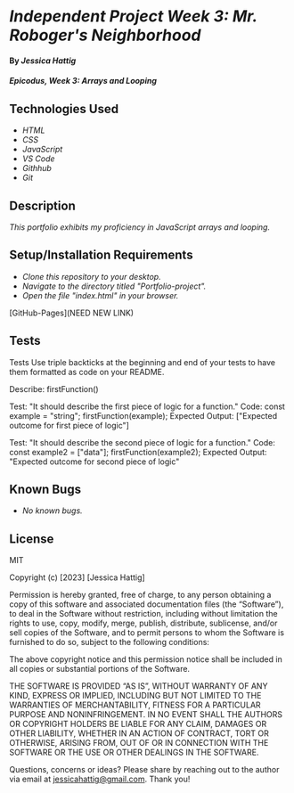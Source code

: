 # _Independent Project Week 3: Mr. Roboger's Neighborhood_

#### By _**Jessica Hattig**_

#### _Epicodus, Week 3: Arrays and Looping_

## Technologies Used

* _HTML_
* _CSS_
* _JavaScript_
* _VS Code_
* _Githhub_
* _Git_

## Description

_This portfolio exhibits my proficiency in JavaScript arrays and looping._

## Setup/Installation Requirements

* _Clone this repository to your desktop._
* _Navigate to the directory titled "Portfolio-project"._
* _Open the file "index.html" in your browser._

[GitHub-Pages](NEED NEW LINK)

## Tests

Tests
Use triple backticks at the beginning and end of your tests to have them formatted as code on your README.

Describe: firstFunction()

  Test: "It should describe the first piece of logic for a function."
  Code:
  const example = "string";
  firstFunction(example);
  Expected Output: ["Expected outcome for first piece of logic"]

  Test: "It should describe the second piece of logic for a function."
  Code:
  const example2 = ["data"];
  firstFunction(example2);
  Expected Output: "Expected outcome for second piece of logic"

## Known Bugs

* _No known bugs._


## License
MIT

Copyright (c) [2023] [Jessica Hattig]

Permission is hereby granted, free of charge, to any person obtaining a copy of this software and associated documentation files (the “Software”), to deal in the Software without restriction, including without limitation the rights to use, copy, modify, merge, publish, distribute, sublicense, and/or sell copies of the Software, and to permit persons to whom the Software is furnished to do so, subject to the following conditions:

The above copyright notice and this permission notice shall be included in all copies or substantial portions of the Software.

THE SOFTWARE IS PROVIDED “AS IS”, WITHOUT WARRANTY OF ANY KIND, EXPRESS OR IMPLIED, INCLUDING BUT NOT LIMITED TO THE WARRANTIES OF MERCHANTABILITY, FITNESS FOR A PARTICULAR PURPOSE AND NONINFRINGEMENT. IN NO EVENT SHALL THE AUTHORS OR COPYRIGHT HOLDERS BE LIABLE FOR ANY CLAIM, DAMAGES OR OTHER LIABILITY, WHETHER IN AN ACTION OF CONTRACT, TORT OR OTHERWISE, ARISING FROM, OUT OF OR IN CONNECTION WITH THE SOFTWARE OR THE USE OR OTHER DEALINGS IN THE SOFTWARE.

Questions, concerns or ideas? Please share by reaching out to the author via email at jessicahattig@gmail.com. Thank you!